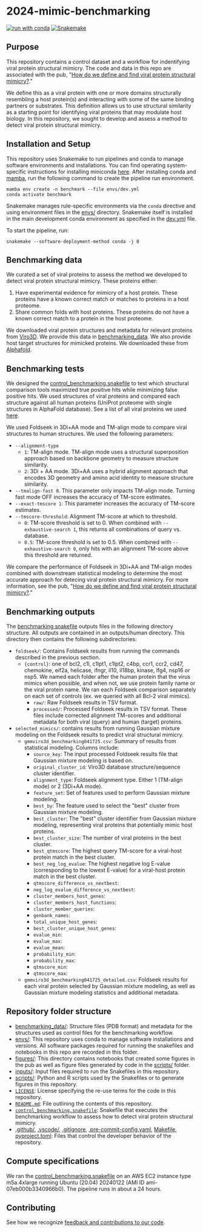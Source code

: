 # 2024-mimic-benchmarking

[![run with conda](http://img.shields.io/badge/run%20with-conda-3EB049?labelColor=000000&logo=anaconda)](https://docs.conda.io/projects/miniconda/en/latest/)
[![Snakemake](https://img.shields.io/badge/snakemake--green)](https://snakemake.readthedocs.io/en/stable/)

## Purpose

This repository contains a control dataset and a workflow for indentifying viral protein structural mimicry.
The code and data in this repo are associated with the pub, "[How do we define and find viral protein structural mimicry?](https://doi.org/10.57844/arcadia-1eu9-gcsx)."

We define this as a viral protein with one or more domains structurally resembling a host protein(s) and interacting with some of the same binding partners or substrates.
This definition allows us to use structural similarity as a starting point for identifying viral proteins that may modulate host biology.
In this repository, we sought to develop and assess a method to detect viral protein structural mimicry.


## Installation and Setup

This repository uses Snakemake to run pipelines and conda to manage software environments and installations. You can find operating system-specific instructions for installing miniconda [here](https://docs.conda.io/projects/miniconda/en/latest/). After installing conda and [mamba](https://mamba.readthedocs.io/en/latest/), run the following command to create the pipeline run environment.

```{bash}
mamba env create -n benchmark --file envs/dev.yml
conda activate benchmark
```

Snakemake manages rule-specific environments via the `conda` directive and using environment files in the [envs/](./envs/) directory. Snakemake itself is installed in the main development conda environment as specified in the [dev.yml](./envs/dev.yml) file.

To start the pipeline, run:

```{bash}
snakemake --software-deployment-method conda -j 8
```

## Benchmarking data

We curated a set of viral proteins to assess the method we developed to detect viral protein structural mimicry.
These proteins either:
1. Have experimental evidence for mimicry of a host protein. These proteins have a known correct match or matches to proteins in a host proteome.
2. Share common folds with host proteins. These proteins do not have a known correct match to a protein in the host proteome.

We downloaded viral protein structures and metadata for relevant proteins from [Viro3D](https://viro3d.cvr.gla.ac.uk).
We provide this data in [benchmarking_data](./benchmarking_data).
We also provide host target structures for mimicked proteins.
We downloaded these from [Alphafold](https://alphafold.ebi.ac.uk/).

## Benchmarking tests

We designed the [control_benchmarking.snakefile](./control_benchmarking.snakefile) to test which structural comparison tools maximized true positive hits while minimizing false positive hits.
We used structures of viral proteins and compared each structure against all human proteins (UniProt proteome with single structures in AlphaFold database).
See a list of all viral proteins we used [here](./benchmarking_data/controls/control_metadata.tsv).

We used Foldseek in 3Di+AA mode and TM-align mode to compare viral structures to human structures.
We used the following parameters:
* `--alignment-type`
    * `1`: TM-align mode. TM-align mode uses a structural superposition approach based on backbone geometry to measure structure similarity.
    * `2`: 3Di + AA mode.  3Di+AA uses a hybrid alignment approach that encodes 3D geometry and amino acid identity to measure structure similarity.
* `--tmalign-fast 0`. This parameter only impacts TM-align mode. Turning fast mode OFF increases the accuracy of TM-score estimates.
* `--exact-tmscore 1`: This parameter increases the accuracy of TM-score estimates.
* `--tmscore-threshold`: Alignment TM-score at which to threshold.
    * `0`: TM-score threshold is set to 0. When combined with `--exhaustive-search 1`, this returns all combinations of query vs. database. 
    * `0.5`: TM-score threshold is set to 0.5. When combined with `--exhaustive-search 0`, only hits with an alignment TM-score above this threshold are returned. 

We compare the performance of Foldseek in 3Di+AA and TM-align modes combined with downstream statistical modeling to determine the most accurate approach for detecing viral protein structural mimicry.
For more information, see the pub, "[How do we define and find viral protein structural mimicry?](https://doi.org/10.57844/arcadia-1eu9-gcsx)." 

## Benchmarking outputs

The [benchmarking snakefile](./control_benchmarking.snakefile) outputs files in the following directory structure.
All outputs are contained in an outputs/human directory.
This directory then contains the following subdirectories:
 
* `foldseek/`: Contains Foldseek results from running the commands described in the previous section.
    * `{control}`: one of bcl2, c1l, c1lpt1, c1lpt2, c4bp, ccr1, ccr2, cd47, chemokine, eif2a, helicase, ifngr, il10, il18bp, kinase, lfg4, nsp16 or nsp5. We named each folder after the human protein that the virus mimics when possible, and when not, we use protein family name or the viral protein name. We ran each Foldseek comparison separately on each set of controls (ex. we queried with all Bcl-2 viral mimics).
        * `raw/`: Raw Foldseek results in TSV format.
        * `processed/`: Processed Foldseek results in TSV format. These files include corrected alignment TM-scores and additional metadata for both viral (query) and human (target) proteins.
* `selected_mimics/`: contains results from running Gaussian mixture modeling on the Foldseek results to predict viral structural mimicry.
    * `gmmviro3d_benchmarking041725.csv`: Summary of results from statistical modeling. Columns include:
        * `source_key`: The input processed Foldseek results file that Gaussian mixture modeling is based on.
        * `original_cluster_id`: Viro3D database structure/sequence cluster identifier.
        * `alignment_type`: Foldseek alignment type. Either 1 (TM-align mode) or 2 (3Di+AA mode).
        * `feature_set`: Set of features used to perform Gaussian mixture modeling.
        * `best_by`: The feature used to select the "best" cluster from Gaussian mixture modeling.
        * `best_cluster`: The "best" cluster identifier from Gaussian mixture modeling, representing viral proteins that potentially mimic host proteins.
        * `best_cluster_size`: The number of viral proteins in the best cluster.
        * `best_qtmscore`: The highest query TM-score for a viral-host protein match in the best cluster.
        * `best_neg_log_evalue`: The highest negative log E-value (corresponding to the lowest E-value) for a viral-host protein match in the best cluster.
        * `qtmscore_difference_vs_nextbest`: 
        * `neg_log_evalue_difference_vs_nextbest`:
        * `cluster_members_host_genes`: 
        * `cluster_members_host_functions`:
        * `cluster_member_queries`:
        * `genbank_names`:
        * `total_unique_host_genes`:
        * `best_cluster_unique_host_genes`:  
        * `evalue_min`: 
        * `evalue_max`:
        * `evalue_mean`:
        * `probability_min`: 
        * `probability_max`: 
        * `qtmscore_min`: 
        * `qtmscore_max`:  
    * `gmmviro3d_benchmarking041725_detailed.csv`: Foldseek results for each viral protein selected by Gaussian mixture modeling, as well as Gaussian mixture modeling statistics and additional metadata.


## Repository folder structure

* [benchmarking_data/](./benchmarking_data): Structure files (PDB format) and metadata for the structures used as control files for the benchmarking workflow.
* [envs/](./envs): This repository uses conda to manage software installations and versions. All software packages required for running the snakefiles and notebooks in this repo are recorded in this folder.
* [figures/](./figures/): This directory contains notebooks that created some figures in the pub as well as figure files generated by code in the [scripts/](./scripts) folder.
* [inputs/](./inputs/): Input files required to run the Snakefiles in this repository.
* [scripts/](./scripts): Python and R scripts used by the Snakefiles or to generate figures in this repository.
* [`LICENSE`](./LICENSE): License specifying the re-use terms for the code in this repository.
* [`README.md`](./README.md): File outlining the contents of this repository.
* [`control_benchmarking.snakefile`](./control_benchmarking.snakefile): Snakefile that executes the benchmarking workflow to assess how to detect viral protein structural mimicry.
* [.github/](./.github), [.vscode/](./.vscode), [.gitignore](./.gitignore), [.pre-commit-config.yaml](./.pre-commit-config.yaml), [Makefile](./Makefile), [pyproject.toml](./pyproject.toml): Files that control the developer behavior of the repository.

## Compute specifications

We ran the [control_benchmarking.snakefile](control_benchmarking.snakefile) on an AWS EC2 instance type m5a.4xlarge running Ubuntu (20.04) 20240122 (AMI ID ami-07eb000b3340966b0).
The pipeline runs in about a 24 hours.

## Contributing

See how we recognize [feedback and contributions to our code](https://github.com/Arcadia-Science/arcadia-software-handbook/blob/main/guides-and-standards/guide-credit-for-contributions.md).
